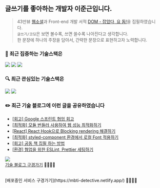 <!--
**Jxxunnn/jxxunnn** is a ✨ _special_ ✨ repository because its `README.md` (this file) appears on your GitHub profile.

Here are some ideas to get you started:

- 🔭 I’m currently working on ...
- 🌱 I’m currently learning ...
- 👯 I’m looking to collaborate on ...
- 🤔 I’m looking for help with ...
- 💬 Ask me about ...
- 📫 How to reach me: ...
- 😄 Pronouns: ...
- ⚡ Fun fact: ...
-->

## 글쓰기를 좋아하는 개발자 이준근입니다.
> 43만뷰 [웹소설](https://page.kakao.com/content/54615154)과 Front-end 개발 서적 [DOM - 잡았다, 요 돔!](https://ridibooks.com/books/2773000061?_s=search&_q=%EC%9E%A1%EC%95%98%EB%8B%A4+%EC%9A%94&_rdt_sid=search&_rdt_idx=0)을 집필하였습니다.<br/>
> `글쓰기/코딩`은 보면 볼수록, 쓰면 쓸수록 나아진다고 생각합니다.<br/>
> 한 문장에 하나의 주장을 담아서, 간략한 문장으로 표현하고자 노력합니다.

### 🎯 최근 집중하는 기술스택은 
<div>
  <img src="https://img.shields.io/badge/TypeScript-blue?style=for-the-badge&logo=TypeScript&logoColor=black">
  <img src="https://img.shields.io/badge/React.js-skyblue?style=for-the-badge&logo=React&logoColor=black">
  <img src="https://img.shields.io/badge/react%20zustand-%2320232a.svg?style=for-the-badge&logo=react&logoColor=%2361DAFB">
</div>

### 🔍 최근 관심있는 기술스택은 
<div>
  <img src="https://img.shields.io/badge/Next.js-000000?style=for-the-badge&logo=Next.js&logoColor=white"/>
  <img src="https://img.shields.io/badge/React%20Query-ff4154?style=for-the-badge&logo=ReactQuery&logoColor=white">
</div>

### ✏️ 최근 기술 블로그에 이런 글을 공유하였습니다
- [[회고] Google 스프린트 협업 회고](https://velog.io/@jxxunnn/Google-%EC%8A%A4%ED%94%84%EB%A6%B0%ED%8A%B8-%ED%9A%8C%EA%B3%A0)
- [[최적화] 모듈 번들러 사용하여 웹 성능 최적화하기](https://velog.io/@jxxunnn/%EB%AA%A8%EB%93%88-%EB%B2%88%EB%93%A4%EB%9F%AC-%EC%82%AC%EC%9A%A9%ED%95%98%EC%97%AC-%EC%9B%B9-%EC%84%B1%EB%8A%A5-%EC%B5%9C%EC%A0%81%ED%99%94%ED%95%98%EA%B8%B0)
- [[React] React Hook으로 Blocking rendering 해결하기](https://velog.io/@jxxunnn/React-Hook%EC%9C%BC%EB%A1%9C-Blocking-rendering-%ED%95%B4%EA%B2%B0%ED%95%98%EA%B8%B0)
- [[최적화] styled-component 환경에서 로컬 Font 적용하기](https://velog.io/@jxxunnn/TypeScript-React-styled-component-%ED%99%98%EA%B2%BD%EC%97%90%EC%84%9C-%EB%A1%9C%EC%BB%AC-Font-%EC%A0%81%EC%9A%A9%ED%95%98%EA%B8%B0)
- [[회고] 공동 책 집필 하는 방법](https://velog.io/@jxxunnn/%EA%B3%B5%EB%8F%99-%EC%B1%85-%EC%A7%91%ED%95%84-%ED%95%98%EB%8A%94-%EB%B0%A9%EB%B2%95)
- [[환경] 협업을 위한 ESLint, Prettier 세팅하기](https://velog.io/@jxxunnn/%ED%98%91%EC%97%85%EC%9D%84-%EC%9C%84%ED%95%9C-ESLint-Prettier-%EC%84%B8%ED%8C%85%ED%95%98%EA%B8%B0)

<a href="https://velog.io/@jxxunnn" target="_blank"><img src="https://img.shields.io/badge/Velog-20C997?style=flat-square&logo=velog&logoColor=white"/></a><br/>
[기술 블로그 구경가기](https://velog.io/@jxxunnn)  🏃🏻‍♀️💨


<br/>
[배포중인 서비스 구경가기](https://mbti-detective.netlify.app/)  🏃🏻‍♀️💨

